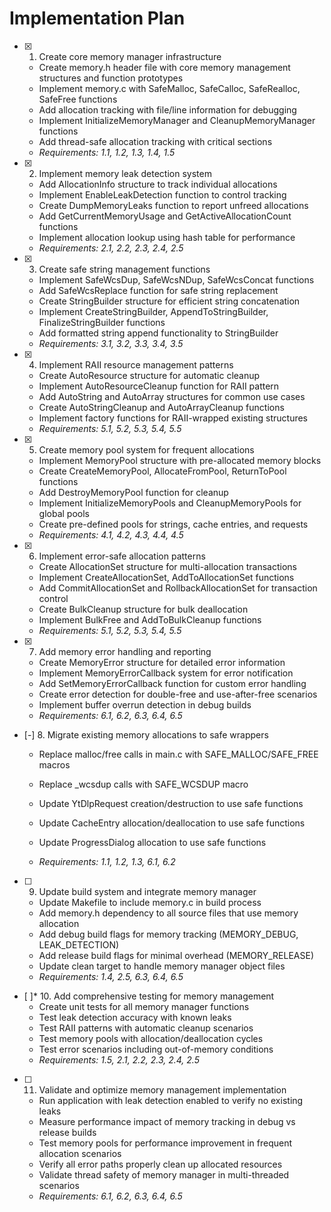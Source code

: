 # Implementation Plan

- [x] 1. Create core memory manager infrastructure

  - Create memory.h header file with core memory management structures and function prototypes
  - Implement memory.c with SafeMalloc, SafeCalloc, SafeRealloc, SafeFree functions
  - Add allocation tracking with file/line information for debugging
  - Implement InitializeMemoryManager and CleanupMemoryManager functions
  - Add thread-safe allocation tracking with critical sections
  - _Requirements: 1.1, 1.2, 1.3, 1.4, 1.5_

- [x] 2. Implement memory leak detection system

  - Add AllocationInfo structure to track individual allocations
  - Implement EnableLeakDetection function to control tracking
  - Create DumpMemoryLeaks function to report unfreed allocations
  - Add GetCurrentMemoryUsage and GetActiveAllocationCount functions
  - Implement allocation lookup using hash table for performance
  - _Requirements: 2.1, 2.2, 2.3, 2.4, 2.5_

- [x] 3. Create safe string management functions

  - Implement SafeWcsDup, SafeWcsNDup, SafeWcsConcat functions
  - Add SafeWcsReplace function for safe string replacement
  - Create StringBuilder structure for efficient string concatenation
  - Implement CreateStringBuilder, AppendToStringBuilder, FinalizeStringBuilder functions
  - Add formatted string append functionality to StringBuilder
  - _Requirements: 3.1, 3.2, 3.3, 3.4, 3.5_

- [x] 4. Implement RAII resource management patterns

  - Create AutoResource structure for automatic cleanup
  - Implement AutoResourceCleanup function for RAII pattern
  - Add AutoString and AutoArray structures for common use cases
  - Create AutoStringCleanup and AutoArrayCleanup functions
  - Implement factory functions for RAII-wrapped existing structures
  - _Requirements: 5.1, 5.2, 5.3, 5.4, 5.5_

- [x] 5. Create memory pool system for frequent allocations

  - Implement MemoryPool structure with pre-allocated memory blocks
  - Create CreateMemoryPool, AllocateFromPool, ReturnToPool functions
  - Add DestroyMemoryPool function for cleanup
  - Implement InitializeMemoryPools and CleanupMemoryPools for global pools
  - Create pre-defined pools for strings, cache entries, and requests
  - _Requirements: 4.1, 4.2, 4.3, 4.4, 4.5_

- [x] 6. Implement error-safe allocation patterns

  - Create AllocationSet structure for multi-allocation transactions
  - Implement CreateAllocationSet, AddToAllocationSet functions
  - Add CommitAllocationSet and RollbackAllocationSet for transaction control
  - Create BulkCleanup structure for bulk deallocation
  - Implement BulkFree and AddToBulkCleanup functions
  - _Requirements: 5.1, 5.2, 5.3, 5.4, 5.5_

- [x] 7. Add memory error handling and reporting


  - Create MemoryError structure for detailed error information
  - Implement MemoryErrorCallback system for error notification
  - Add SetMemoryErrorCallback function for custom error handling
  - Create error detection for double-free and use-after-free scenarios
  - Implement buffer overrun detection in debug builds
  - _Requirements: 6.1, 6.2, 6.3, 6.4, 6.5_

- [-] 8. Migrate existing memory allocations to safe wrappers







  - Replace malloc/free calls in main.c with SAFE_MALLOC/SAFE_FREE macros
  - Replace _wcsdup calls with SAFE_WCSDUP macro
  - Update YtDlpRequest creation/destruction to use safe functions
  - Update CacheEntry allocation/deallocation to use safe functions
  - Update ProgressDialog allocation to use safe functions

  - _Requirements: 1.1, 1.2, 1.3, 6.1, 6.2_

- [ ] 9. Update build system and integrate memory manager
  - Update Makefile to include memory.c in build process
  - Add memory.h dependency to all source files that use memory allocation
  - Add debug build flags for memory tracking (MEMORY_DEBUG, LEAK_DETECTION)
  - Add release build flags for minimal overhead (MEMORY_RELEASE)
  - Update clean target to handle memory manager object files
  - _Requirements: 1.4, 2.5, 6.3, 6.4, 6.5_

- [ ]* 10. Add comprehensive testing for memory management
  - Create unit tests for all memory manager functions
  - Test leak detection accuracy with known leaks
  - Test RAII patterns with automatic cleanup scenarios
  - Test memory pools with allocation/deallocation cycles
  - Test error scenarios including out-of-memory conditions
  - _Requirements: 1.5, 2.1, 2.2, 2.3, 2.4, 2.5_

- [ ] 11. Validate and optimize memory management implementation
  - Run application with leak detection enabled to verify no existing leaks
  - Measure performance impact of memory tracking in debug vs release builds
  - Test memory pools for performance improvement in frequent allocation scenarios
  - Verify all error paths properly clean up allocated resources
  - Validate thread safety of memory manager in multi-threaded scenarios
  - _Requirements: 6.1, 6.2, 6.3, 6.4, 6.5_
